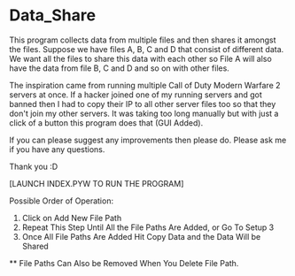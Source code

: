 Data_Share
==========

This program collects data from multiple files and then shares it amongst the files. Suppose we have files A, B, C and D that consist of different data. We want all the files to share this data with each other so File A will also have the data from file B, C and D and so on with other files. 

The inspiration came from running multiple Call of Duty Modern Warfare 2 servers at once. If a hacker joined one of my running servers and got banned then I had to copy their IP to all other server files too so that they don't join my other servers. It was taking too long manually but with just a click of a button this program does that (GUI Added).

If you can please suggest any improvements then please do. Please ask me if you have any questions.

Thank you :D

[LAUNCH INDEX.PYW TO RUN THE PROGRAM]

Possible Order of Operation:

1) Click on Add New File Path
2) Repeat This Step Until All the File Paths Are Added, or Go To Setup 3
3) Once All File Paths Are Added Hit Copy Data and the Data Will be Shared

** File Paths Can Also be Removed When You Delete File Path. 
